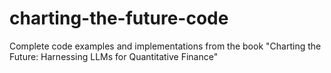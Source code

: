 # charting-the-future-code
Complete code examples and implementations from the book "Charting the Future: Harnessing LLMs for Quantitative Finance"
